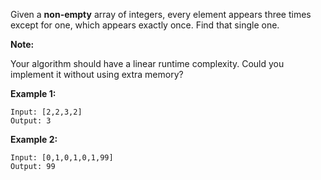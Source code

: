 Given a **non-empty** array of integers, every element appears three times except for one, which appears exactly once. Find that single one.

**Note:**

Your algorithm should have a linear runtime complexity. Could you implement it without using extra memory?

**Example 1:**
```
Input: [2,2,3,2]
Output: 3
```
**Example 2:**
```
Input: [0,1,0,1,0,1,99]
Output: 99
```
